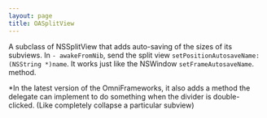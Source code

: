 ```yaml
---
layout: page
title: OASplitView
---
```




A subclass of NSSplitView that adds auto-saving of the sizes of its subviews.
In <code>- awakeFromNib</code>, send the split view <code>setPositionAutosaveName:(NSString *)name</code>. It works just like the NSWindow <code>setFrameAutosaveName</code>. method.

*In the latest version of the OmniFrameworks, it also adds a method the delegate can implement to do something when the divider is double-clicked. (Like completely collapse a particular subview)

